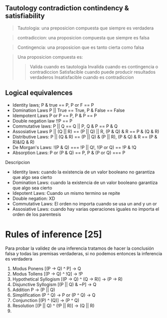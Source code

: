 ## Tautology contradiction contindency & satisfiability

> Tautologia: una preposicion compuesta que siempre es verdadera

> contradiccion: una proposicion compuesta que siempre es falsa

> Contingencia: una proposicion que es tanto cierta como falsa

> Una proposicion compuesta es:
> > Valida cuando es tautologia
> > Invalida cuando es contingencia o contradiccion
> > Satisfacible cuando puede producir resultados verdaderos
> > Insatisfacible cuando es contradiccion

## Logical equivalences
- Identity laws;              P & true == P,                        P or F == P
- Domination Laws       P || True == True,                   P & False == False
- Idempotent Laws       P or P == P,                            P & P == P
- Double negation law  !!P == P
- Commutative laws:     P || Q == Q || P,                     Q & P == P & Q
- Assosiative Laws        P || (Q || R) == (P || Q) || R,   (P & Q) & R == P & (Q & R)
- Distributive Laws:       P || (Q & R) == (P || Q) & (P || R), (P & Q) & R == (P & R)&(Q & R)
- De Morgan's Laws:     !(P & Q) === !P || Q!,           !(P or Q) == !P & !Q
- Absorption Laws:        P or (P & Q) == P,                P & (P or Q) === P

Descripcion
- Identity laws: cuando la existencia de un valor booleano no garantiza que algo sea cierto
- Domination Laws: cuando la existencia de un valor booleano garantiza que algo sea cierto
- Idepotent Laws: Cuando un mismo termino se repite
- Double negation: XD
- Commutative Laws: El orden no importa cuando se usa un and y un or
- Assosiative Laws: cuando hay varias operaciones iguales no importa el orden de los parentesis


# Rules of inference [25]

Para probar la validez de una inferencia tratamos de hacer la conclusión falsa y todas las premisas verdaderas, si no podemos entonces la inferencia es verdadera

1. Modus Ponens [(P -> Q) ^ P] -> Q
2. Modus Tollens [(P -> Q) ^ !Q] -> !P
3. Hypothetical Syllogism [(P -> Q) ^ (Q -> R)] -> (P -> R)
4. Disjunctive Syllogism [(P || Q) & ~P] -> Q
5. Addition P -> (P || Q)
6. Simplification (P ^ Q) -> P or (P ^ Q) -> Q
7. Conjunction [(P) ^ (Q)] -> (P ^ Q)
8. Resolution [(P || Q) ^ (!P || R)] -> (Q || R)
9. 